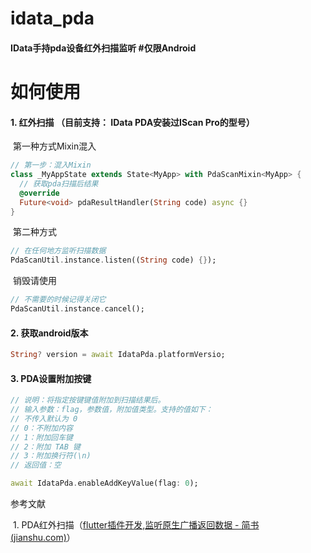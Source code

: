 # idata_pda

#### IData手持pda设备红外扫描监听 #仅限Android



# 如何使用

#### 1. 红外扫描 （目前支持： IData PDA安装过IScan Pro的型号）

​	第一种方式Mixin混入

```dart
// 第一步：混入Mixin
class _MyAppState extends State<MyApp> with PdaScanMixin<MyApp> {
  // 获取pda扫描后结果
  @override
  Future<void> pdaResultHandler(String code) async {}
}
```

​	第二种方式

```dart
// 在任何地方监听扫描数据
PdaScanUtil.instance.listen((String code) {});
```

​	销毁请使用

```dart
// 不需要的时候记得关闭它
PdaScanUtil.instance.cancel();
```



#### 2. 获取android版本

```dart
String? version = await IdataPda.platformVersio;
```





#### 3. PDA设置附加按键

```dart
// 说明：将指定按键键值附加到扫描结果后。
// 输入参数：flag，参数值，附加值类型。支持的值如下：
// 不传入默认为 0
// 0：不附加内容
// 1：附加回车键
// 2：附加 TAB 键
// 3：附加换行符(\n)
// 返回值：空

await IdataPda.enableAddKeyValue(flag: 0);
```





参考文献

​	1. PDA红外扫描（[flutter插件开发,监听原生广播返回数据 - 简书 (jianshu.com)](https://www.jianshu.com/p/46c55eb9ad12)）

